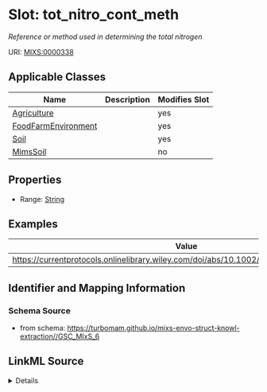 # Slot: tot_nitro_cont_meth


_Reference or method used in determining the total nitrogen_



URI: [MIXS:0000338](https://w3id.org/mixs/0000338)



<!-- no inheritance hierarchy -->




## Applicable Classes

| Name | Description | Modifies Slot |
| --- | --- | --- |
[Agriculture](Agriculture.md) |  |  yes  |
[FoodFarmEnvironment](FoodFarmEnvironment.md) |  |  yes  |
[Soil](Soil.md) |  |  yes  |
[MimsSoil](MimsSoil.md) |  |  no  |







## Properties

* Range: [String](String.md)






## Examples

| Value |
| --- |
| https://currentprotocols.onlinelibrary.wiley.com/doi/abs/10.1002/0471142913.fab0102s00 |

## Identifier and Mapping Information







### Schema Source


* from schema: https://turbomam.github.io/mixs-envo-struct-knowl-extraction//GSC_MIxS_6




## LinkML Source

<details>
```yaml
name: tot_nitro_cont_meth
description: Reference or method used in determining the total nitrogen
title: total nitrogen content method
notes:
- content
- method
- nitrogen
- total
examples:
- value: https://currentprotocols.onlinelibrary.wiley.com/doi/abs/10.1002/0471142913.fab0102s00
from_schema: https://turbomam.github.io/mixs-envo-struct-knowl-extraction//GSC_MIxS_6
rank: 1000
slot_uri: MIXS:0000338
multivalued: false
alias: tot_nitro_cont_meth
domain_of:
- Agriculture
- FoodFarmEnvironment
- Soil
range: string
structured_pattern:
  syntax: '{PMID}|{DOI}|{URL}'
  interpolated: true
  partial_match: true

```
</details>